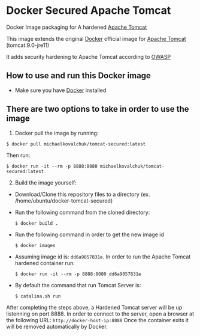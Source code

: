 # Docker Secured Apache Tomcat
Docker Image packaging for A hardened [Apache Tomcat](https://tomcat.apache.org)

This image extends the original [Docker](https://docs.docker.com/docker-hub/official_repos/) official image for [Apache  Tomcat](https://registry.hub.docker.com/_/tomcat/)  (tomcat:9.0-jre11)

It adds security hardening to Apache Tomcat according to [OWASP](https://www.owasp.org/index.php/Securing_tomcat) 

## How to use and run this Docker image

- Make sure you have [Docker](https://docs.docker.com/engine/installation/linux/ubuntulinux/) installed

## There are two options to take in order to use the image
1. Docker pull the image by running:

  ```$ docker pull michaelkovalchuk/tomcat-secured:latest```
  
  Then run:
  
  ```$ docker run -it --rm -p 8888:8080 michaelkovalchuk/tomcat-secured:latest```

2. Build the image yourself:

 - Download/Clone this repository files to a directory (ex. /home/ubuntu/docker-tomcat-secured)

 - Run the following command from the cloned directory:

   ```$ docker build .```

 - Run the following command in order to get the new image id

   ```$ docker images```

 - Assuming image id is: ```dd6a9057831e```. In order to run the Apache Tomcat hardened container run:
  
   ```$ docker run -it --rm -p 8888:8080 dd6a9057831e```

 - By default the command that run Tomcat Server is:

   ```$ catalina.sh run```

After completing the steps above, a Hardened Tomcat server will be up listenning on port 8888.
In order to connect to the server, open a browser at the following URL: ```http://docker-host-ip:8888```
Once the container exits it will be removed automatically by Docker.